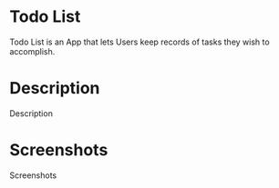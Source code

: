 # Todo List

Todo List is an App that lets Users keep records of tasks they wish to accomplish.

# Description

Description

# Screenshots

Screenshots
